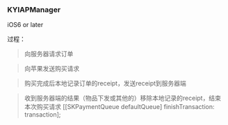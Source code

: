 ### KYIAPManager

iOS6 or later

过程：
>向服务器请求订单

>向苹果发送购买请求

>购买完成后本地记录订单的receipt，发送receipt到服务器端

>收到服务器端的结果（物品下发或其他的）移除本地记录的receipt，结束本次购买请求
>[[SKPaymentQueue defaultQueue] finishTransaction: transaction];

